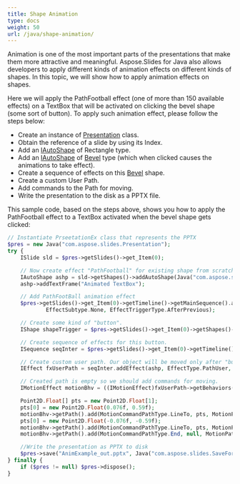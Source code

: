 ```yaml
---
title: Shape Animation
type: docs
weight: 50
url: /java/shape-animation/
---
```


Animation is one of the most important parts of the presentations that make them more attractive and meaningful. Aspose.Slides for Java also allows developers to apply different kinds of animation effects on different kinds of shapes. In this topic, we will show how to apply animation effects on shapes.

Here we will apply the PathFootball effect (one of more than 150 available effects) on a TextBox that will be activated on clicking the bevel shape (some sort of button). To apply such animation effect, please follow the steps below:

- Create an instance of [Presentation](https://apireference.aspose.com/slides/java/com.aspose.slides/Presentation) class.
- Obtain the reference of a slide by using its Index.
- Add an [IAutoShape](https://apireference.aspose.com/slides/java/com.aspose.slides/IAutoShape) of Rectangle type.
- Add an [IAutoShape](https://apireference.aspose.com/slides/java/com.aspose.slides/IAutoShape) of [Bevel](https://apireference.aspose.com/slides/java/com.aspose.slides/ShapeType#Bevel) type (which when clicked causes the animations to take effect).
- Create a sequence of effects on this [Bevel](https://apireference.aspose.com/slides/java/com.aspose.slides/ShapeType#Bevel) shape.
- Create a custom User Path.
- Add commands to the Path for moving.
- Write the presentation to the disk as a PPTX file.

This sample code, based on the steps above, shows you how to apply the PathFootball effect to a TextBox activated when the bevel shape gets clicked:

```php
// Instantiate PrseetationEx class that represents the PPTX
$pres = new Java("com.aspose.slides.Presentation");
try {
    ISlide sld = $pres->getSlides()->get_Item(0);

    // Now create effect "PathFootball" for existing shape from scratch.
    IAutoShape ashp = sld->getShapes()->addAutoShape(Java("com.aspose.slides.ShapeType")->Rectangle, 150, 150, 250, 25);
    ashp->addTextFrame("Animated TextBox");

    // Add PathFootBall animation effect
    $pres->getSlides()->get_Item(0)->getTimeline()->getMainSequence().addEffect(ashp, EffectType.PathFootball,
            EffectSubtype.None, EffectTriggerType.AfterPrevious);

    // Create some kind of "button".
    IShape shapeTrigger = $pres->getSlides()->get_Item(0)->getShapes()->addAutoShape(Java("com.aspose.slides.ShapeType")->Bevel, 10, 10, 20, 20);

    // Create sequence of effects for this button.
    ISequence seqInter = $pres->getSlides()->get_Item(0)->getTimeline()->getInteractiveSequences().add(shapeTrigger);

    // Create custom user path. Our object will be moved only after "button" click.
    IEffect fxUserPath = seqInter.addEffect(ashp, EffectType.PathUser, EffectSubtype.None, EffectTriggerType.OnClick);

    // Created path is empty so we should add commands for moving.
    IMotionEffect motionBhv = ((IMotionEffect)fxUserPath->getBehaviors()->get_Item(0));

    Point2D.Float[] pts = new Point2D.Float[1];
    pts[0] = new Point2D.Float(0.076f, 0.59f);
    motionBhv->getPath().add(MotionCommandPathType.LineTo, pts, MotionPathPointsType.Auto, true);
    pts[0] = new Point2D.Float(-0.076f, -0.59f);
    motionBhv->getPath().add(MotionCommandPathType.LineTo, pts, MotionPathPointsType.Auto, false);
    motionBhv->getPath().add(MotionCommandPathType.End, null, MotionPathPointsType.Auto, false);

    //Write the presentation as PPTX to disk
    $pres->save("AnimExample_out.pptx", Java("com.aspose.slides.SaveFormat")->Pptx);
} finally {
    if ($pres != null) $pres->dispose();
}
```